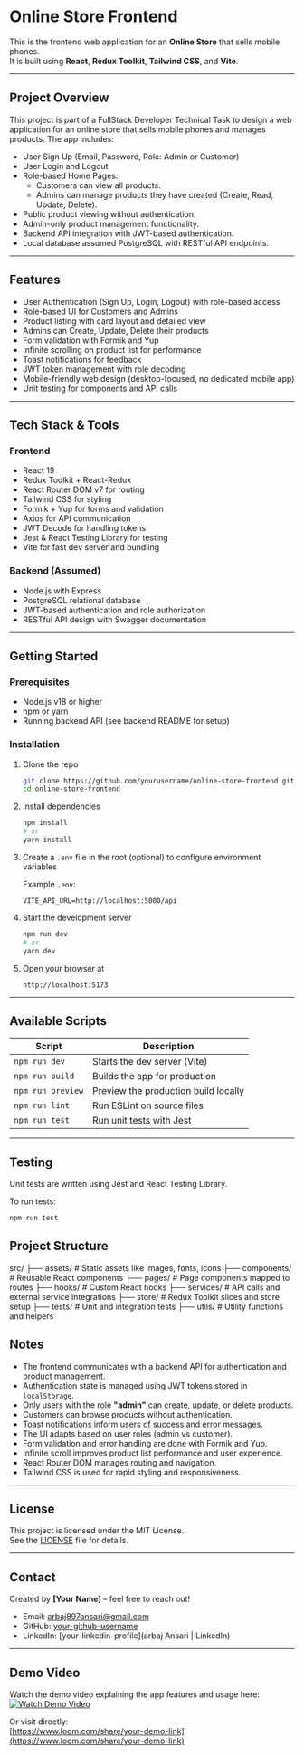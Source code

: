 # Online Store Frontend

This is the frontend web application for an **Online Store** that sells mobile phones.  
It is built using **React**, **Redux Toolkit**, **Tailwind CSS**, and **Vite**.

---

## Project Overview

This project is part of a FullStack Developer Technical Task to design a web application for an online store that sells mobile phones and manages products. The app includes:

- User Sign Up (Email, Password, Role: Admin or Customer)
- User Login and Logout
- Role-based Home Pages:
  - Customers can view all products.
  - Admins can manage products they have created (Create, Read, Update, Delete).
- Public product viewing without authentication.
- Admin-only product management functionality.
- Backend API integration with JWT-based authentication.
- Local database assumed PostgreSQL with RESTful API endpoints.

---

## Features

- User Authentication (Sign Up, Login, Logout) with role-based access
- Role-based UI for Customers and Admins
- Product listing with card layout and detailed view
- Admins can Create, Update, Delete their products
- Form validation with Formik and Yup
- Infinite scrolling on product list for performance
- Toast notifications for feedback
- JWT token management with role decoding
- Mobile-friendly web design (desktop-focused, no dedicated mobile app)
- Unit testing for components and API calls

---

## Tech Stack & Tools

### Frontend

- React 19
- Redux Toolkit + React-Redux
- React Router DOM v7 for routing
- Tailwind CSS for styling
- Formik + Yup for forms and validation
- Axios for API communication
- JWT Decode for handling tokens
- Jest & React Testing Library for testing
- Vite for fast dev server and bundling

### Backend (Assumed)

- Node.js with Express
- PostgreSQL relational database
- JWT-based authentication and role authorization
- RESTful API design with Swagger documentation

---

## Getting Started

### Prerequisites

- Node.js v18 or higher
- npm or yarn
- Running backend API (see backend README for setup)

### Installation

1. Clone the repo

   ```bash
   git clone https://github.com/yourusername/online-store-frontend.git
   cd online-store-frontend
   ```

2. Install dependencies

   ```bash
   npm install
   # or
   yarn install
   ```

3. Create a `.env` file in the root (optional) to configure environment variables

   Example `.env`:

   ```
   VITE_API_URL=http://localhost:5000/api
   ```

4. Start the development server

   ```bash
   npm run dev
   # or
   yarn dev
   ```

5. Open your browser at

   ```
   http://localhost:5173
   ```

---

## Available Scripts

| Script            | Description                          |
| ----------------- | ------------------------------------ |
| `npm run dev`     | Starts the dev server (Vite)         |
| `npm run build`   | Builds the app for production        |
| `npm run preview` | Preview the production build locally |
| `npm run lint`    | Run ESLint on source files           |
| `npm run test`    | Run unit tests with Jest             |

---

## Testing

Unit tests are written using Jest and React Testing Library.

To run tests:

```bash
npm run test
```

## Project Structure

src/
├── assets/ # Static assets like images, fonts, icons
├── components/ # Reusable React components
├── pages/ # Page components mapped to routes
├── hooks/ # Custom React hooks
├── services/ # API calls and external service integrations
├── store/ # Redux Toolkit slices and store setup
├── tests/ # Unit and integration tests
├── utils/ # Utility functions and helpers

## Notes

- The frontend communicates with a backend API for authentication and product management.
- Authentication state is managed using JWT tokens stored in `localStorage`.
- Only users with the role **"admin"** can create, update, or delete products.
- Customers can browse products without authentication.
- Toast notifications inform users of success and error messages.
- The UI adapts based on user roles (admin vs customer).
- Form validation and error handling are done with Formik and Yup.
- Infinite scroll improves product list performance and user experience.
- React Router DOM manages routing and navigation.
- Tailwind CSS is used for rapid styling and responsiveness.

---

## License

This project is licensed under the MIT License.  
See the [LICENSE](LICENSE) file for details.

---

## Contact

Created by **[Your Name]** – feel free to reach out!

- Email: arbaj897ansari@gmail.com
- GitHub: [your-github-username](https://github.com/A-Coder02)
- LinkedIn: [your-linkedin-profile](arbaj Ansari | LinkedIn)

---

## Demo Video

Watch the demo video explaining the app features and usage here:  
[![Watch Demo Video](https://img.youtube.com/vi/YOUR_VIDEO_ID/hqdefault.jpg)](https://www.loom.com/share/your-demo-link)

Or visit directly:  
[https://www.loom.com/share/your-demo-link](https://www.loom.com/share/your-demo-link)
